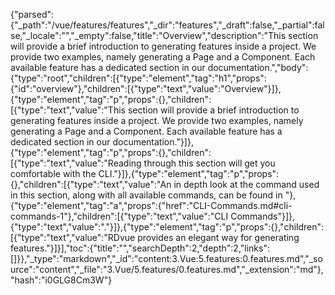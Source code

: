 {"parsed":{"_path":"/vue/features/features","_dir":"features","_draft":false,"_partial":false,"_locale":"","_empty":false,"title":"Overview","description":"This section will provide a brief introduction to generating features inside a project. We provide two examples, namely generating a Page and a Component. Each available feature has a dedicated section in our documentation.","body":{"type":"root","children":[{"type":"element","tag":"h1","props":{"id":"overview"},"children":[{"type":"text","value":"Overview"}]},{"type":"element","tag":"p","props":{},"children":[{"type":"text","value":"This section will provide a brief introduction to generating features inside a project. We provide two examples, namely generating a Page and a Component. Each available feature has a dedicated section in our documentation."}]},{"type":"element","tag":"p","props":{},"children":[{"type":"text","value":"Reading through this section will get you comfortable with the CLI."}]},{"type":"element","tag":"p","props":{},"children":[{"type":"text","value":"An in depth look at the command used in this section, along with all available commands, can be found in "},{"type":"element","tag":"a","props":{"href":"CLI-Commands.md#cli-commands-1"},"children":[{"type":"text","value":"CLI Commands"}]},{"type":"text","value":"."}]},{"type":"element","tag":"p","props":{},"children":[{"type":"text","value":"RDvue provides an elegant way for generating features."}]}],"toc":{"title":"","searchDepth":2,"depth":2,"links":[]}},"_type":"markdown","_id":"content:3.Vue:5.features:0.features.md","_source":"content","_file":"3.Vue/5.features/0.features.md","_extension":"md"},"hash":"i0GLG8Cm3W"}